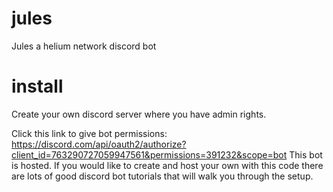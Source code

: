 # jules
Jules a helium network discord bot

# install
Create your own discord server where you have admin rights.

Click this link to give bot permissions:
https://discord.com/api/oauth2/authorize?client_id=763290727059947561&permissions=391232&scope=bot 
This bot is hosted. If you would like to create and host your own with this code there are lots of good discord bot tutorials that will walk you through the setup.
